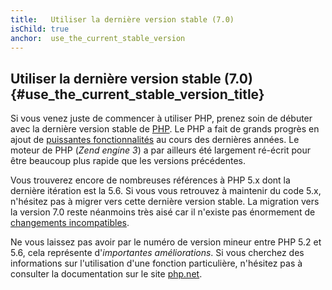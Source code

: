 ```yaml
---
title:   Utiliser la dernière version stable (7.0)
isChild: true
anchor:  use_the_current_stable_version
---
```


## Utiliser la dernière version stable (7.0) {#use_the_current_stable_version_title}

Si vous venez juste de commencer à utiliser PHP, prenez soin de débuter avec la dernière version stable
de [PHP][php-release]. Le PHP a fait de grands progrès en ajout de [puissantes fonctionnalités](#les_points_importants_du_language)
au cours des dernières années. Le moteur de PHP (_Zend engine 3_) a par ailleurs été largement ré-écrit pour être
beaucoup plus rapide que les versions précédentes.

Vous trouverez encore de nombreuses références à PHP 5.x dont la dernière itération est la 5.6.
Si vous vous retrouvez à maintenir du code 5.x, n'hésitez pas à migrer vers cette dernière version stable.
La migration vers la version 7.0 reste néanmoins très aisé car il n'existe pas énormement de [changements
incompatibles][php-compatibility-breaks].

Ne vous laissez pas avoir par le numéro de version mineur entre PHP 5.2 et 5.6, cela
représente d'*importantes améliorations*. Si vous cherchez des informations sur l'utilisation d'une fonction particulière,
 n'hésitez pas à consulter la documentation sur le site [php.net][php-docs].

[php-release]: http://www.php.net/downloads.php
[php-docs]: http://www.php.net/manual/fr/
[php-compatibility-breaks]: http://php.net/manual/fr/migration70.incompatible.php

